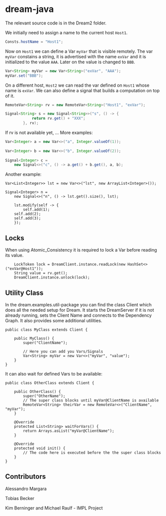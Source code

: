 # dream-java

The relevant source code is in the Dream2 folder. 


We initially need to assign a name to the current host `Host1`.
```java
Consts.hostName = "Host1";
```
Now on `Host1` we can define a Var `myVar` that is visible remotely. The var `myVar` constains a string, it is advertised with the name `exVar` and it is initialized to the value `AAA`. Later on the value is changed to `BBB`.
```java
Var<String> myVar = new Var<String>("exVar", "AAA");
myVar.set("BBB");
```

On a different host, `Host2` we can read the var defined on `Host1` whose name is `exVar`. We can also define a signal that builds a computation on top of it.

```java
RemoteVar<String> rv = new RemoteVar<String>("Host1", "exVar");

Signal<String> s = new Signal<String>>("s", () -> {
			return rv.get() + "XXX";	
		}, rv);
```
If rv is not available yet, ...
More examples:


```java
Var<Integer> a = new Var<>("a", Integer.valueOf(1));
	  
Var<Integer> b = new Var<>("b", Integer.valueOf(2));
	  
Signal<Integer> c =
    new Signal<>("c", () -> a.get() + b.get(), a, b);
```

Another example:

```
Var<List<Integer>> lst = new Var<>("lst", new ArrayList<Integer>());
	  
Signal<Integer> n =
    new Signal<>("n", () -> lst.get().size(), lst);
	  
    lst.modify(self -> {
        self.add(1);
	self.add(2);
	self.add(3);
    });
```
	  
## Locks
When using Atomic_Consistency it is required to lock a Var before reading its value.
```
	LockToken lock = DreamClient.instance.readLock(new HashSet<>("exVar@Host1"));
	String value = rv.get();
	DreamClient.instance.unlock(lock);
```

## Utility Class
In the dream.examples.util-package you can find the class Client which does all the needed setup for Dream.
It starts the DreamServer if it is not already running, sets the Client Name and connects to the Dependency Graph.
It also provides some additional utilities.

```
public class MyClass extends Client {

	public MyClass() {
		super("ClientName");
		
		// Here you can add you Vars/Signals
		Var<String> myVar = new Var<>("myVar", "value");
	}
}
```

It can also wait for defined Vars to be available:

```
public class OtherClass extends Client {

	public OtherClass() {
		super("OtherName");
		// The super class blocks until myVar@ClientName is available
		RemoteVar<String> theirVar = new RemoteVar<>("ClientName", "myVar");
	}
	
	@Override
	protected List<String> waitForVars() {
		return Arrays.asList("myVar@ClientName");
	}
	
	@Override
	protected void init() {
		// The code here is executed before the the super class blocks
	}
}
```

## Contributors

Alessandro Margara

Tobias Becker

Kim Berninger and Michael Raulf - IMPL Project



	  
